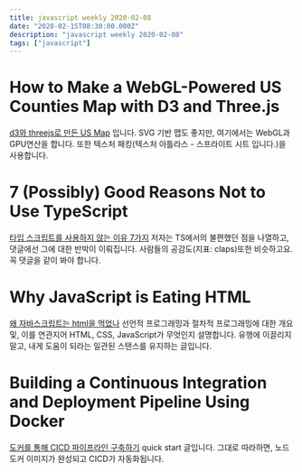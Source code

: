 ```yaml
---
title: javascript weekly 2020-02-08
date: "2020-02-15T08:30:00.000Z"
description: "javascript weekly 2020-02-08"
tags: ["javascript"]
---
```



# How to Make a WebGL-Powered US Counties Map with D3 and Three.js
<a href="https://tips4devs.com/articles/make-a-webgl-powered-us-counties-map-with-d3-and-three-js.html" target="_blank">d3와 threejs로 만든 US Map</a> 입니다.
SVG 기반 맵도 좋지만, 여기에서는 WebGL과 GPU연산을 합니다. 또한 텍스처 패킹(텍스처 아틀라스 - 스프라이트 시트 입니다.)을 사용합니다.


# 7 (Possibly) Good Reasons Not to Use TypeScript
<a href="https://medium.com/javascript-in-plain-english/7-really-good-reasons-not-to-use-typescript-166af597c466" target="_blank">타입 스크립트를 사용하지 않는 이유 7가지</a>
저자는 TS에서의 불편했던 점을 나열하고, 댓글에선 그에 대한 반박이 이뤄집니다. 사람들의 공감도(지표: claps)또한 비슷하고요. 꼭 댓글을 같이 봐야 합니다.

# Why JavaScript is Eating HTML
<a href="https://css-tricks.com/why-javascript-is-eating-html/" target="_blank">왜 자바스크립트는 html을 먹었나</a>
선언적 프로그래밍과 절차적 프로그래밍에 대한 개요 및, 이를 연관지어 HTML, CSS, JavaScript가 무엇인지 설명합니다. 유행에 이끌리지 말고, 내게 도움이 되라는 일관된 스탠스를 유지하는 글입니다.

# Building a Continuous Integration and Deployment Pipeline Using Docker
<a href="https://www.taniarascia.com/continuous-integration-pipeline-docker/" target="_blank">도커를 통해 CICD 파이프라인 구축하기</a>
quick start 글입니다. 그대로 따라하면, 노드 도커 이미지가 완성되고 CICD가 자동화됩니다.